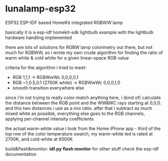 # lunalamp-esp32
ESP32 ESP-IDF based HomeKit integrated RGBWW lamp

basically it is a esp-idf homekit-sdk lightbulb example with the lightbulb hardware handling implemented

there are lots of solutions for RGBW lamp colorimetry out there, but not much for RGBWW, so i wrote my own crude algorithm for finding the ratio of warm white & cold white for a given linear-space RGB value

criteria for the algorithm i tried to meet: 
* RGB 1,1,1 -> RGBWwWc 0,0,0,0,1
* RGB ~1,0.5,0.1 (2700K white) -> RGBWwWc 0,0,0,1,0
* smooth transition everywhere else

since i'm not trying to really color-match anything here, i (kind of) calculate the distance between the RGB point and the WW&WC rays starting at 0,0,0. and this two distances i use as a mix ratio. after that i subtract as much mixed white as possible, everything else goes to the RGB channels, applying per-channel intensity coefficients

the actual warm-white value i took from the Home iPhone app - third of the top row of the color temperature swatch, my warm-white led is rated at 2700K, and cold-white at 6500K

build&flash&monitor: **idf.py flash monitor**
for other stuff check the esp-idf documentation
